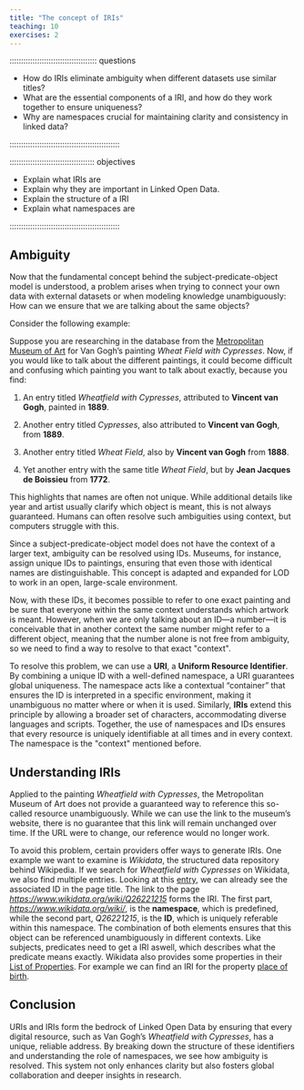 ```yaml
---
title: "The concept of IRIs"
teaching: 10
exercises: 2
---
```


:::::::::::::::::::::::::::::::::::::: questions

- How do IRIs eliminate ambiguity when different datasets use similar titles?
- What are the essential components of a IRI, and how do they work together to ensure uniqueness?
- Why are namespaces crucial for maintaining clarity and consistency in linked data?

::::::::::::::::::::::::::::::::::::::::::::::::

::::::::::::::::::::::::::::::::::::: objectives

- Explain what IRIs are 
- Explain why they are important in Linked Open Data.
- Explain the structure of a IRI
- Explain what namespaces are

::::::::::::::::::::::::::::::::::::::::::::::::


## Ambiguity  

Now that the fundamental concept behind the subject-predicate-object model is understood, a problem arises when trying to connect your own data with external datasets or when modeling knowledge unambiguously: How can we ensure that we are talking about the same objects?  

Consider the following example:  

Suppose you are researching in the database from the [Metropolitan Museum of Art](https://www.metmuseum.org/art/collection) for Van Gogh’s painting _Wheat Field with Cypresses_. Now, if you would like to talk about the different paintings, it could become difficult and confusing which painting you want to talk about exactly, because you find:  

1. An entry titled *Wheatfield with Cypresses*, attributed to **Vincent van Gogh**, painted in **1889**.  

2. Another entry titled *Cypresses*, also attributed to **Vincent van Gogh**, from **1889**.  

3. Another entry titled *Wheat Field*, also by **Vincent van Gogh** from **1888**.  

4. Yet another entry with the same title *Wheat Field*, but by **Jean Jacques de Boissieu** from **1772**.  

This highlights that names are often not unique. While additional details like year and artist usually clarify which object is meant, this is not always guaranteed. Humans can often resolve such ambiguities using context, but computers struggle with this.  

Since a subject-predicate-object model does not have the context of a larger text, ambiguity can be resolved using IDs. Museums, for instance, assign unique IDs to paintings, ensuring that even those with identical names are distinguishable. This concept is adapted and expanded for LOD to work in an open, large-scale environment.

Now, with these IDs, it becomes possible to refer to one exact painting and be sure that everyone within the same context understands which artwork is meant. However, when we are only talking about an ID—a number—it is conceivable that in another context the same number might refer to a different object, meaning that the number alone is not free from ambiguity, so we need to find a way to resolve to that exact "context".

To resolve this problem, we can use a **URI**, a **Uniform Resource Identifier**. By combining a unique ID with a well-defined namespace, a URI guarantees global uniqueness. The namespace acts like a contextual “container” that ensures the ID is interpreted in a specific environment, making it unambiguous no matter where or when it is used. Similarly, **IRIs** extend this principle by allowing a broader set of characters, accommodating diverse languages and scripts. Together, the use of namespaces and IDs ensures that every resource is uniquely identifiable at all times and in every context. The namespace is the "context" mentioned before.


## Understanding IRIs


Applied to the painting *Wheatfield with Cypresses*, the Metropolitan Museum of Art does not provide a guaranteed way to reference this so-called resource unambiguously. While we can use the link to the museum’s website, there is no guarantee that this link will remain unchanged over time. If the URL were to change, our reference would no longer work.  

To avoid this problem, certain providers offer ways to generate IRIs. One example we want to examine is *Wikidata*, the structured data repository behind Wikipedia. If we search for *Wheatfield with Cypresses* on Wikidata, we also find multiple entries. Looking at this [entry](https://www.wikidata.org/wiki/Q26221215), we can already see the associated ID in the page title. The link to the page _https://www.wikidata.org/wiki/Q26221215_ forms the IRI. The first part, _https://www.wikidata.org/wiki/_, is the **namespace**, which is predefined, while the second part, _Q26221215_, is the **ID**, which is uniquely referable within this namespace. The combination of both elements ensures that this object can be referenced unambiguously in different contexts. Like subjects, predicates need to get a IRI aswell, which describes what the predicate means exactly. Wikidata also provides some properties in their [List of Properties](https://www.wikidata.org/wiki/Wikidata:List_of_properties). For example we can find an IRI for the property [place of birth](https://www.wikidata.org/wiki/Property:P19).







## Conclusion

URIs and IRIs form the bedrock of Linked Open Data by ensuring that every digital resource, such as Van Gogh’s *Wheatfield with Cypresses*, has a unique, reliable address. By breaking down the structure of these identifiers and understanding the role of namespaces, we see how ambiguity is resolved. This system not only enhances clarity but also fosters global collaboration and deeper insights in research.





